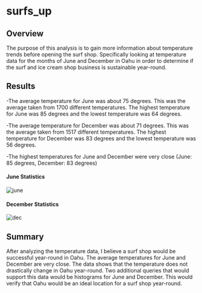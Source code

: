 # surfs_up
## Overview 
The purpose of this analysis is to gain more information about temperature trends before opening the surf shop. Specifically looking at temperature data for the months of June and December in Oahu in order to determine if the surf and ice cream shop business is sustainable year-round.
## Results
-The average temperature for June was about 75 degrees. This was the average taken from 1700 different temperatures. The highest temperature for June was 85 degrees and the lowest temperature was 64 degrees.

-The average temperature for December was about 71 degrees. This was the average taken from 1517 different temperatures. The highest temperature for December was 83 degrees and the lowest temperature was 56 degrees.

-The highest temperatures for June and December were very close (June: 85 degrees, December: 83 degrees)

#### June Statistics

![june](https://user-images.githubusercontent.com/107209737/182484760-2ba82e5d-79e3-41e0-86c4-8ca76dbd35dc.png)


#### December Statistics

![dec](https://user-images.githubusercontent.com/107209737/182484774-62adb445-85dd-4b9c-82da-10b8d28bda8c.png)

## Summary
After analyzing the temperature data, I believe a surf shop would be successful year-round in Oahu. The average temperatures for June and December are very close. The data shows that the temperature does not drastically change in Oahu year-round. Two additional queries that would support this data would be histograms for June and December. This would verify that Oahu would be an ideal location for a surf shop year-round.

